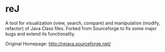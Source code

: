 reJ
===

A tool for visualization (view, search, compare) and manipulation (modify, refactor) of Java Class files. Forked from Sourceforge to fix some major bugs and extend its functionality. 

Original Homepage: http://rejava.sourceforge.net/
